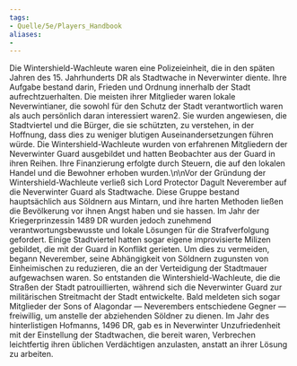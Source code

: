 ```yaml
---
tags:
- Quelle/5e/Players_Handbook
aliases:
- 
---
```

Die Wintershield-Wachleute waren eine Polizeieinheit, die in den späten Jahren des 15. Jahrhunderts DR als Stadtwache in Neverwinter diente. Ihre Aufgabe bestand darin, Frieden und Ordnung innerhalb der Stadt aufrechtzuerhalten. Die meisten ihrer Mitglieder waren lokale Neverwintianer, die sowohl für den Schutz der Stadt verantwortlich waren als auch persönlich daran interessiert waren2. Sie wurden angewiesen, die Stadtviertel und die Bürger, die sie schützten, zu verstehen, in der Hoffnung, dass dies zu weniger blutigen Auseinandersetzungen führen würde. Die Wintershield-Wachleute wurden von erfahrenen Mitgliedern der Neverwinter Guard ausgebildet und hatten Beobachter aus der Guard in ihren Reihen. Ihre Finanzierung erfolgte durch Steuern, die auf den lokalen Handel und die Bewohner erhoben wurden.\n\nVor der Gründung der Wintershield-Wachleute verließ sich Lord Protector Dagult Neverember auf die Neverwinter Guard als Stadtwache. Diese Gruppe bestand hauptsächlich aus Söldnern aus Mintarn, und ihre harten Methoden ließen die Bevölkerung vor ihnen Angst haben und sie hassen. Im Jahr der Kriegerprinzessin 1489 DR wurden jedoch zunehmend verantwortungsbewusste und lokale Lösungen für die Strafverfolgung gefordert. Einige Stadtviertel hatten sogar eigene improvisierte Milizen gebildet, die mit der Guard in Konflikt gerieten. Um dies zu vermeiden, begann Neverember, seine Abhängigkeit von Söldnern zugunsten von Einheimischen zu reduzieren, die an der Verteidigung der Stadtmauer aufgewachsen waren. So entstanden die Wintershield-Wachleute, die die Straßen der Stadt patrouillierten, während sich die Neverwinter Guard zur militärischen Streitmacht der Stadt entwickelte. Bald meldeten sich sogar Mitglieder der Sons of Alagondar — Neverembers entschiedene Gegner — freiwillig, um anstelle der abziehenden Söldner zu dienen. Im Jahr des hinterlistigen Hofmanns, 1496 DR, gab es in Neverwinter Unzufriedenheit mit der Einstellung der Stadtwachen, die bereit waren, Verbrechen leichtfertig ihren üblichen Verdächtigen anzulasten, anstatt an ihrer Lösung zu arbeiten.